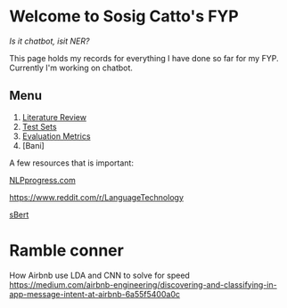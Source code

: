# Welcome to Sosig Catto's FYP

_Is it chatbot, isit NER?_ 

This page holds my records for everything I have done so far for my FYP. Currently I'm working on chatbot. 

## **Menu**
1. [Literature Review](./Lit_review.md)
2. [Test Sets](./Test_sets.md)
3. [Evaluation Metrics](./../Metrics.md)
4. [Bani]


A few resources that is important:

[NLPprogress.com](http://nlpprogress.com/)

https://www.reddit.com/r/LanguageTechnology 

[sBert](https://www.sbert.net/examples/applications/clustering/README.html)

# Ramble conner
How Airbnb use LDA and CNN to solve for speed https://medium.com/airbnb-engineering/discovering-and-classifying-in-app-message-intent-at-airbnb-6a55f5400a0c 